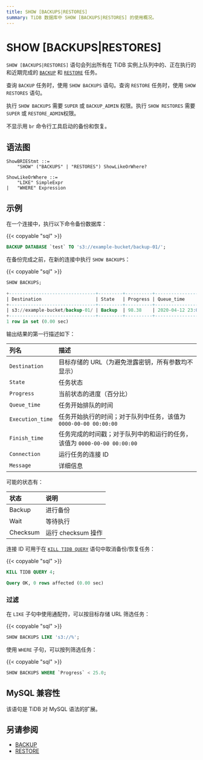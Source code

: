 ```yaml
---
title: SHOW [BACKUPS|RESTORES]
summary: TiDB 数据库中 SHOW [BACKUPS|RESTORES] 的使用概况。
---
```


# SHOW [BACKUPS|RESTORES]

`SHOW [BACKUPS|RESTORES]` 语句会列出所有在 TiDB 实例上队列中的、正在执行的和近期完成的 [`BACKUP`](/sql-statements/sql-statement-backup.md) 和 [`RESTORE`](/sql-statements/sql-statement-restore.md) 任务。

查询 `BACKUP` 任务时，使用 `SHOW BACKUPS` 语句。查询 `RESTORE` 任务时，使用 `SHOW RESTORES` 语句。

执行 `SHOW BACKUPS` 需要 `SUPER` 或 `BACKUP_ADMIN` 权限。执行 `SHOW RESTORES` 需要 `SUPER` 或 `RESTORE_ADMIN`权限。

不显示用 `br` 命令行工具启动的备份和恢复。

## 语法图

```ebnf+diagram
ShowBRIEStmt ::=
    "SHOW" ("BACKUPS" | "RESTORES") ShowLikeOrWhere?

ShowLikeOrWhere ::=
    "LIKE" SimpleExpr
|   "WHERE" Expression
```

## 示例

在一个连接中，执行以下命令备份数据库：

{{< copyable "sql" >}}

```sql
BACKUP DATABASE `test` TO 's3://example-bucket/backup-01/';
```

在备份完成之前，在新的连接中执行 `SHOW BACKUPS`：

{{< copyable "sql" >}}

```sql
SHOW BACKUPS;
```

```sql
+--------------------------------+---------+----------+---------------------+---------------------+-------------+------------+---------+
| Destination                    | State   | Progress | Queue_time          | Execution_time      | Finish_time | Connection | Message |
+--------------------------------+---------+----------+---------------------+---------------------+-------------+------------+---------+
| s3://example-bucket/backup-01/ | Backup  | 98.38    | 2020-04-12 23:09:03 | 2020-04-12 23:09:25 |        NULL |          4 | NULL    |
+--------------------------------+---------+----------+---------------------+---------------------+-------------+------------+---------+
1 row in set (0.00 sec)
```

输出结果的第一行描述如下：

| 列名 | 描述 |
| :-------- | :--------- |
| `Destination` | 目标存储的 URL（为避免泄露密钥，所有参数均不显示） |
| `State` | 任务状态 |
| `Progress` | 当前状态的进度（百分比） |
| `Queue_time` | 任务开始排队的时间 |
| `Execution_time` | 任务开始执行的时间；对于队列中任务，该值为 `0000-00-00 00:00:00` |
| `Finish_time` | 任务完成的时间戳；对于队列中的和运行的任务，该值为 `0000-00-00 00:00:00` |
| `Connection` | 运行任务的连接 ID |
| `Message` | 详细信息 |

可能的状态有：

| 状态 | 说明 |
| :-----|:------------|
| Backup | 进行备份 |
| Wait | 等待执行 |
| Checksum | 运行 checksum 操作 |

连接 ID 可用于在 [`KILL TIDB QUERY`](/sql-statements/sql-statement-kill.md) 语句中取消备份/恢复任务：

{{< copyable "sql" >}}

```sql
KILL TIDB QUERY 4;
```

```sql
Query OK, 0 rows affected (0.00 sec)
```

### 过滤

在 `LIKE` 子句中使用通配符，可以按目标存储 URL 筛选任务：

{{< copyable "sql" >}}

```sql
SHOW BACKUPS LIKE 's3://%';
```

使用 `WHERE` 子句，可以按列筛选任务：

{{< copyable "sql" >}}

```sql
SHOW BACKUPS WHERE `Progress` < 25.0;
```

## MySQL 兼容性

该语句是 TiDB 对 MySQL 语法的扩展。

## 另请参阅

* [BACKUP](/sql-statements/sql-statement-backup.md)
* [RESTORE](/sql-statements/sql-statement-restore.md)
